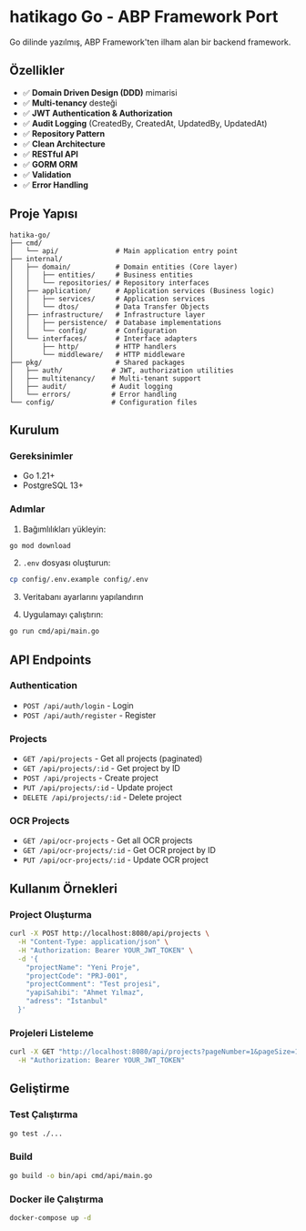 # hatikago Go - ABP Framework Port

Go dilinde yazılmış, ABP Framework'ten ilham alan bir backend framework.

## Özellikler

- ✅ **Domain Driven Design (DDD)** mimarisi
- ✅ **Multi-tenancy** desteği
- ✅ **JWT Authentication & Authorization**
- ✅ **Audit Logging** (CreatedBy, CreatedAt, UpdatedBy, UpdatedAt)
- ✅ **Repository Pattern**
- ✅ **Clean Architecture**
- ✅ **RESTful API**
- ✅ **GORM ORM**
- ✅ **Validation**
- ✅ **Error Handling**

## Proje Yapısı

```
hatika-go/
├── cmd/
│   └── api/              # Main application entry point
├── internal/
│   ├── domain/           # Domain entities (Core layer)
│   │   ├── entities/     # Business entities
│   │   └── repositories/ # Repository interfaces
│   ├── application/      # Application services (Business logic)
│   │   ├── services/     # Application services
│   │   └── dtos/         # Data Transfer Objects
│   ├── infrastructure/   # Infrastructure layer
│   │   ├── persistence/  # Database implementations
│   │   └── config/       # Configuration
│   └── interfaces/       # Interface adapters
│       ├── http/         # HTTP handlers
│       └── middleware/   # HTTP middleware
├── pkg/                  # Shared packages
│   ├── auth/            # JWT, authorization utilities
│   ├── multitenancy/    # Multi-tenant support
│   ├── audit/           # Audit logging
│   └── errors/          # Error handling
└── config/              # Configuration files
```

## Kurulum

### Gereksinimler
- Go 1.21+
- PostgreSQL 13+

### Adımlar

1. Bağımlılıkları yükleyin:
```bash
go mod download
```

2. `.env` dosyası oluşturun:
```bash
cp config/.env.example config/.env
```

3. Veritabanı ayarlarını yapılandırın

4. Uygulamayı çalıştırın:
```bash
go run cmd/api/main.go
```

## API Endpoints

### Authentication
- `POST /api/auth/login` - Login
- `POST /api/auth/register` - Register

### Projects
- `GET /api/projects` - Get all projects (paginated)
- `GET /api/projects/:id` - Get project by ID
- `POST /api/projects` - Create project
- `PUT /api/projects/:id` - Update project
- `DELETE /api/projects/:id` - Delete project

### OCR Projects
- `GET /api/ocr-projects` - Get all OCR projects
- `GET /api/ocr-projects/:id` - Get OCR project by ID
- `PUT /api/ocr-projects/:id` - Update OCR project

## Kullanım Örnekleri

### Project Oluşturma
```bash
curl -X POST http://localhost:8080/api/projects \
  -H "Content-Type: application/json" \
  -H "Authorization: Bearer YOUR_JWT_TOKEN" \
  -d '{
    "projectName": "Yeni Proje",
    "projectCode": "PRJ-001",
    "projectComment": "Test projesi",
    "yapiSahibi": "Ahmet Yılmaz",
    "adress": "İstanbul"
  }'
```

### Projeleri Listeleme
```bash
curl -X GET "http://localhost:8080/api/projects?pageNumber=1&pageSize=10" \
  -H "Authorization: Bearer YOUR_JWT_TOKEN"
```

## Geliştirme

### Test Çalıştırma
```bash
go test ./...
```

### Build
```bash
go build -o bin/api cmd/api/main.go
```

### Docker ile Çalıştırma
```bash
docker-compose up -d
```
